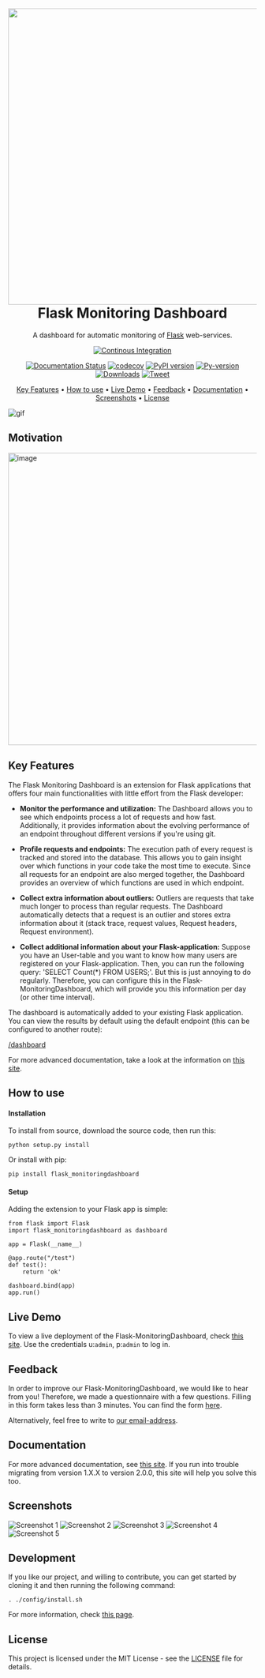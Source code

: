 <h1 align="center">
    <img src="/docs/img/header.png" width="600">
    <br>
    Flask Monitoring Dashboard 
    <br>
</h1>

<p align="center">
A dashboard for automatic monitoring of <a href="https://flask.palletsprojects.com/" target="_blank">Flask</a> web-services.
</p>

<span align="center">

[![Continous Integration](https://github.com/flask-dashboard/Flask-MonitoringDashboard/actions/workflows/python-test.yml/badge.svg)](https://github.com/flask-dashboard/Flask-MonitoringDashboard/actions/workflows/python-test.yml)

[![Documentation Status](https://readthedocs.org/projects/flask-monitoringdashboard/badge/?version=latest)](http://flask-monitoringdashboard.readthedocs.io/en/latest/?badge=latest)
[![codecov](https://codecov.io/gh/flask-dashboard/Flask-MonitoringDashboard/branch/master/graph/badge.svg)](https://codecov.io/gh/flask-dashboard/Flask-MonitoringDashboard)
[![PyPI version](https://badge.fury.io/py/Flask-MonitoringDashboard.svg)](https://badge.fury.io/py/Flask-MonitoringDashboard)
[![Py-version](https://img.shields.io/pypi/pyversions/flask_monitoringdashboard.svg)](https://img.shields.io/pypi/pyversions/flask_monitoringdashboard.svg)
[![Downloads](http://pepy.tech/badge/flask-monitoringdashboard)](http://pepy.tech/count/flask-monitoringdashboard)
[![Tweet](https://img.shields.io/twitter/url/http/shields.io.svg?style=social)](https://twitter.com/intent/tweet?text=Monitor%20your%20Flask%20application%20with%20the%20Flask%20Monitoring%20Dashboard&url=https://github.com/flask-dashboard/Flask-MonitoringDashboard&hashtags=fmd,flask,python)

</span>

<p align="center">
  <a href="#key-features">Key Features</a> •
  <a href="#how-to-use">How to use</a> •
  <a href="#live-demo">Live Demo</a> •
  <a href="#feedback">Feedback</a> •
  <a href="#documentation">Documentation</a> •
  <a href="#screenshots">Screenshots</a> •
  <a href="#license">License</a>
</p>

![gif](/docs/img/fmd_video.gif)

## Motivation

<img width="592" alt="image" src="https://user-images.githubusercontent.com/464519/210054732-bf97cfaa-fb66-4a9f-affb-7004f531b34c.png">


## Key Features
The Flask Monitoring Dashboard is an extension for Flask applications that offers four main functionalities with little effort from the Flask developer:

- **Monitor the performance and utilization:**
  The Dashboard allows you to see which endpoints process a lot of requests and how fast. 
  Additionally, it provides information about the evolving performance of an endpoint throughout different versions if you're using git.

- **Profile requests and endpoints:**
  The execution path of every request is tracked and stored into the database. This allows you to gain
  insight over which functions in your code take the most time to execute. Since all requests for an 
  endpoint are also merged together, the Dashboard provides an overview of which functions are used in
  which endpoint.

- **Collect extra information about outliers:**
  Outliers are requests that take much longer to process than regular requests. 
  The Dashboard automatically detects that a request is an outlier and stores extra information about it (stack trace, request values, Request headers, Request environment).

- **Collect additional information about your Flask-application:**
  Suppose you have an User-table and you want to know how many users are registered on your Flask-application.
  Then, you can run the following query: 'SELECT Count(*) FROM USERS;'. But this is just annoying to do regularly.
  Therefore, you can configure this in the Flask-MonitoringDashboard, which will provide you this information per day (or other time interval).
  
  
The dashboard is automatically added to your existing Flask application.
You can view the results by default using the default endpoint (this can be configured to another route):

   [/dashboard](http://localhost:5000/dashboard)

For more advanced documentation, take a look at the information on [this site](http://flask-monitoringdashboard.readthedocs.io/en/latest/functionality.html).


## How to use

#### Installation
To install from source, download the source code, then run this:

    python setup.py install

Or install with pip:
    
    pip install flask_monitoringdashboard
    
#### Setup
Adding the extension to your Flask app is simple:

    from flask import Flask
    import flask_monitoringdashboard as dashboard

    app = Flask(__name__)
    
    @app.route("/test")
    def test():
	    return 'ok'
    
    dashboard.bind(app)
    app.run()

## Live Demo
To view a live deployment of the Flask-MonitoringDashboard, check [this site](https://fmd-master.herokuapp.com/).
Use the credentials u:`admin`, p:`admin` to log in.

## Feedback
In order to improve our Flask-MonitoringDashboard, we would like to hear from you! Therefore, we made a questionnaire
with a few questions. Filling in this form takes less than 3 minutes. You can find the form [here](https://goo.gl/forms/IqRrjGDDXe44q5ZV2).

Alternatively, feel free to write to [our email-address](mailto:flask.monitoringdashboard@gmail.com).
 
## Documentation
For more advanced documentation, see [this site](http://flask-monitoringdashboard.readthedocs.io).
If you run into trouble migrating from version 1.X.X to version 2.0.0, this site will help you solve this too.

## Screenshots
![Screenshot 1](/docs/img/ss1.png)
![Screenshot 2](/docs/img/ss2.png)
![Screenshot 3](/docs/img/ss3.png)
![Screenshot 4](/docs/img/ss4.png)
![Screenshot 5](/docs/img/ss5.png)

## Development
If you like our project, and willing to contribute, you can get started by cloning it and then running the following command:

    . ./config/install.sh

For more information, check [this page](https://flask-monitoringdashboard.readthedocs.io/en/latest/developing.html).

## License
This project is licensed under the MIT License - see the [LICENSE](LICENSE) file for details.
